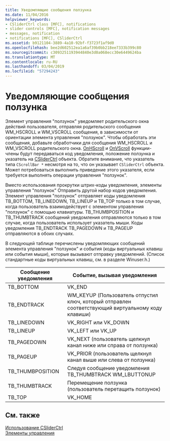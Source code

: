 ```yaml
---
title: Уведомляющие сообщения ползунка
ms.date: 11/04/2016
helpviewer_keywords:
- CSliderCtrl class [MFC], notifications
- slider controls [MFC], notification messages
- messages, notification
- notifications [MFC], CSliderCtrl
ms.assetid: b9121104-3889-4a10-92bf-f3723f1af9d0
ms.openlocfilehash: bee2d602512ea1a6af39b0bb218ee7333b399c80
ms.sourcegitcommit: c3093251193944840e3d0a068ecc30e6449624ba
ms.translationtype: MT
ms.contentlocale: ru-RU
ms.lasthandoff: 03/04/2019
ms.locfileid: "57294243"
---
```

# <a name="slider-notification-messages"></a>Уведомляющие сообщения ползунка

Элемент управления "ползунок" уведомляет родительского окна действий пользователя, отправляя родительского сообщения WM_HSCROLL и WM_VSCROLL сообщения, в зависимости от ориентации элемента управления "ползунок". Чтобы обработать эти сообщения, добавьте обработчики для сообщения WM_HSCROLL и WM_VSCROLL родительского окна. [OnHScroll](../mfc/reference/cwnd-class.md#onhscroll) и [OnVScroll](../mfc/reference/cwnd-class.md#onvscroll) функции-члены будут передаваться код уведомления, положение ползунка и указатель на [CSliderCtrl](../mfc/reference/csliderctrl-class.md) объекта. Обратите внимание, что указатель типа `CScrollBar *` несмотря на то, что он указывает `CSliderCtrl` объекта. Может потребоваться выполнить приведение этого указателя, если требуется выполнять операции управления "ползунок".

Вместо использования прокрутки штрих-коды уведомления, элементы управления "ползунок" Отправить другой набор кодов уведомления. Элемент управления "ползунок" отправляет коды уведомления TB_BOTTOM, TB_LINEDOWN, TB_LINEUP и TB_TOP только в том случае, когда пользователь взаимодействует с элементом управления "ползунок" с помощью клавиатуры. TB_THUMBPOSITION и TB_THUMBTRACK сообщений уведомления отправляются только в том случае, когда пользователь использует указатель мыши. Коды уведомления TB_ENDTRACK TB_PAGEDOWN и TB_PAGEUP отправляются в обоих случаях.

В следующей таблице перечислены уведомляющих сообщений элемента управления "ползунок" и события (коды виртуальных клавиш или события мыши), которые вызывают отправку уведомлений. (Список стандартные коды виртуальных клавиш, см. в разделе Winuser.h.)

|Сообщение уведомления|Событие, вызывая уведомления|
|--------------------------|-------------------------------------------|
|TB_BOTTOM|VK_END|
|TB_ENDTRACK|WM_KEYUP (Пользователь отпустил ключ, который отправлен соответствующий виртуальному коду клавиши)|
|TB_LINEDOWN|VK_RIGHT или VK_DOWN|
|TB_LINEUP|VK_LEFT или VK_UP|
|TB_PAGEDOWN|VK_NEXT (пользователь щелкнул канал ниже или справа от ползунка)|
|TB_PAGEUP|VK_PRIOR (пользователь щелкнул канал выше или слева от ползунка)|
|TB_THUMBPOSITION|Следуя сообщение уведомления TB_THUMBTRACK WM_LBUTTONUP|
|TB_THUMBTRACK|Перемещение ползунка (пользователь перетащить ползунок)|
|TB_TOP|VK_HOME|

## <a name="see-also"></a>См. также

[Использование CSliderCtrl](../mfc/using-csliderctrl.md)<br/>
[Элементы управления](../mfc/controls-mfc.md)
